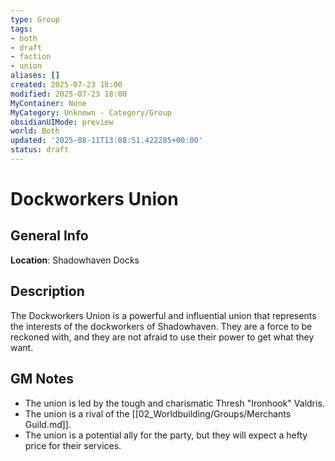 ```yaml
---
type: Group
tags:
- both
- draft
- faction
- union
aliases: []
created: 2025-07-23 18:00
modified: 2025-07-23 18:00
MyContainer: None
MyCategory: Unknown - Category/Group
obsidianUIMode: preview
world: Both
updated: '2025-08-11T13:08:51.422285+00:00'
status: draft
---
```




# Dockworkers Union

## General Info
**Location**: Shadowhaven Docks

## Description
The Dockworkers Union is a powerful and influential union that represents the interests of the dockworkers of Shadowhaven. They are a force to be reckoned with, and they are not afraid to use their power to get what they want.

## GM Notes
- The union is led by the tough and charismatic Thresh "Ironhook" Valdris.
- The union is a rival of the [[02_Worldbuilding/Groups/Merchants Guild.md]].
- The union is a potential ally for the party, but they will expect a hefty price for their services.
